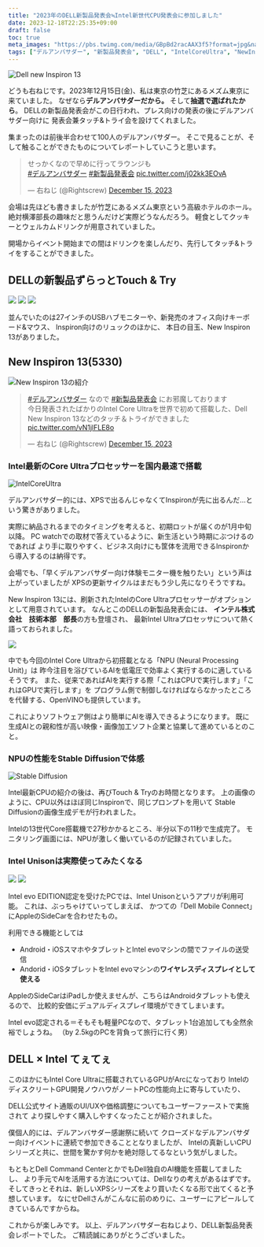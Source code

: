 ```yaml
---
title: "2023年のDELL新製品発表会≒Intel新世代CPU発表会に参加しました"
date: 2023-12-18T22:25:35+09:00
draft: false
toc: true
meta_images: "https://pbs.twimg.com/media/GBpBd2racAAX3f5?format=jpg&name=large" 
tags: ["デルアンバサダー", "新製品発表会", "DELL", "IntelCoreUltra", "NewInspiron13"]
---
```


![Dell new Inspiron 13](https://pbs.twimg.com/media/GBpBd2racAAX3f5?format=jpg&name=large)

どうも右ねじです。2023年12月15日(金)、私は東京の竹芝にあるメズム東京に来ていました。
なぜなら**デルアンバサダーだから。** そして**抽選で選ばれたから**。
DELLの新製品発表会がこの日行われ、プレス向けの発表の後にデルアンバサダー向けに
発表会兼タッチ&トライ会を設けてくれました。

<!--more-->

集まったのは前後半合わせて100人のデルアンバサダー。
そこで見ることが、そして触ることができたものについてレポートしていこうと思います。

<blockquote class="twitter-tweet"><p lang="ja" dir="ltr">せっかくなので早めに行ってラウンジも<br> <a href="https://twitter.com/hashtag/%E3%83%87%E3%83%AB%E3%82%A2%E3%83%B3%E3%83%90%E3%82%B5%E3%83%80%E3%83%BC?src=hash&amp;ref_src=twsrc%5Etfw">#デルアンバサダー</a> <a href="https://twitter.com/hashtag/%E6%96%B0%E8%A3%BD%E5%93%81%E7%99%BA%E8%A1%A8%E4%BC%9A?src=hash&amp;ref_src=twsrc%5Etfw">#新製品発表会</a> <a href="https://t.co/j02kk3EOvA">pic.twitter.com/j02kk3EOvA</a></p>&mdash; 右ねじ (@Rightscrew) <a href="https://twitter.com/Rightscrew/status/1735585413845401850?ref_src=twsrc%5Etfw">December 15, 2023</a></blockquote> <script async src="https://platform.twitter.com/widgets.js" charset="utf-8"></script>

会場は先ほども書きましたが竹芝にあるメズム東京という高級ホテルのホール。
絶対横澤部長の趣味だと思うんだけど実際どうなんだろう。
軽食としてクッキーとウェルカムドリンクが用意されていました。

開場からイベント開始までの間はドリンクを楽しんだり、先行してタッチ&トライをすることができました。

## DELLの新製品ずらっとTouch & Try

![](https://pbs.twimg.com/media/GBpFm3VbUAAMtMr?format=jpg&name=large)
![](https://pbs.twimg.com/media/GBpGtsZbIAA5H1r?format=jpg&name=large)
![](https://pbs.twimg.com/media/GBpGt5taEAElRg5?format=jpg&name=large)

並んでいたのは27インチのUSBハブモニターや、新発売のオフィス向けキーボード&マウス、
Inspiron向けのリュックのほかに、
本日の目玉、New Inspiron 13がありました。

## New Inspiron 13(5330)

![New Inspiron 13の紹介](https://pbs.twimg.com/media/GBpBd2racAAX3f5?format=jpg&name=large)

<blockquote class="twitter-tweet"><p lang="ja" dir="ltr"><a href="https://twitter.com/hashtag/%E3%83%87%E3%83%AB%E3%82%A2%E3%83%B3%E3%83%90%E3%82%B5%E3%83%80%E3%83%BC?src=hash&amp;ref_src=twsrc%5Etfw">#デルアンバサダー</a> なので <a href="https://twitter.com/hashtag/%E6%96%B0%E8%A3%BD%E5%93%81%E7%99%BA%E8%A1%A8%E4%BC%9A?src=hash&amp;ref_src=twsrc%5Etfw">#新製品発表会</a> にお邪魔しております<br>今日発表されたばかりのIntel Core Ultraを世界で初めて搭載した、Dell New Inspiron 13などのタッチ＆トライができました <a href="https://t.co/vN1jlFLE8o">pic.twitter.com/vN1jlFLE8o</a></p>&mdash; 右ねじ (@Rightscrew) <a href="https://twitter.com/Rightscrew/status/1735585214687228323?ref_src=twsrc%5Etfw">December 15, 2023</a></blockquote> <script async src="https://platform.twitter.com/widgets.js" charset="utf-8"></script>

### Intel最新のCore Ultraプロセッサーを国内最速で搭載

![IntelCoreUltra](https://pbs.twimg.com/media/GBYJi2JaMAApfg0?format=jpg&name=large)

デルアンバサダー的には、XPSで出るんじゃなくてInspironが先に出るんだ…という驚きがありました。

実際に納品されるまでのタイミングを考えると、初期ロットが届くのが1月中旬以降。
PC watchでの取材で答えているように、新生活という時期にぶつけるのであれば
より手に取りやすく、ビジネス向けにも筐体を流用できるInspironから導入するのは納得です。

会場でも、「早くデルアンバサダー向け体験モニター機を触りたい」という声は上がっていましたが
XPSの更新サイクルはまだもう少し先になりそうですね。

New Inspiron 13には、刷新されたIntelのCore Ultraプロセッサーがオプションとして用意されています。
なんとこのDELLの新製品発表会には、
**インテル株式会社　技術本部　部長**の方も登壇され、
最新Intel Ultraプロセッサについて熱く語っておられました。

![](https://pbs.twimg.com/media/GBpStpzbsAESw5A?format=jpg&name=large)

中でも今回のIntel Core Ultraから初搭載となる「NPU (Neural Processing Unit)」は
昨今注目を浴びているAIを低電圧で効率よく実行するのに適しているそうです。
また、従来であればAIを実行する際「これはCPUで実行します」「これはGPUで実行します」を
プログラム側で制御しなければならなかったところを代替する、OpenVINOも提供しています。

これによりソフトウェア側はより簡単にAIを導入できるようになります。
既に生成AIとの親和性が高い映像・画像加工ソフト企業と協業して進めているとのこと。

### NPUの性能をStable Diffusionで体感
![Stable Diffusion](https://pbs.twimg.com/media/GBYJlGOawAAIsdc?format=jpg&name=large)

Intel最新CPUの紹介の後は、再びTouch & Tryのお時間となります。
上の画像のように、CPU以外はほぼ同じInspironで、同じプロンプトを用いて
Stable Diffusionの画像生成デモが行われました。

Intelの13世代Core搭載機で27秒かかるところ、半分以下の11秒で生成完了。
モニタリング画面には、NPUが激しく働いているのが記録されていました。


### Intel Unisonは実際使ってみたくなる

![](https://pbs.twimg.com/media/GBYJj5gaoAAcm5H?format=jpg&name=large)
![](https://pbs.twimg.com/media/GBYJkIGakAA2S4h?format=jpg&name=large)

Intel evo EDITION認定を受けたPCでは、Intel Unisonというアプリが利用可能。
これは、ぶっちゃけていってしまえば、
かつての「Dell Mobile Connect」にAppleのSideCarを合わせたもの。

利用できる機能としては
- Android・iOSスマホやタブレットとIntel evoマシンの間でファイルの送受信
- Andorid・iOSタブレットをIntel evoマシンの**ワイヤレスディスプレイとして使える**

AppleのSideCarはiPadしか使えませんが、こちらはAndroidタブレットも使えるので、
比較的安価にデュアルディスプレイ環境ができてしまいます。

Intel evo認定される＝そもそも軽量PCなので、タブレット1台追加しても全然余裕でしょうね。
（by 2.5kgのPCを背負って旅行に行く男）

## DELL × Intel てぇてぇ

このほかにもIntel Core Ultraに搭載されているGPUがArcになっており
IntelのディスクリートGPU開発ノウハウがノートPCの性能向上に寄与していたり、

DELL公式サイト通販のUI/UXや価格調整についてもユーザーファーストで実施されて
より探しやすく購入しやすくなったことが紹介されました。

僕個人的には、デルアンバサダー感謝祭に続いて
クローズドなデルアンバサダー向けイベントに連続で参加できることとなりましたが、
Intelの真新しいCPUシリーズと共に、世間を驚かす何かを絶対隠してるなという気がしました。

もともとDell Command CenterとかでもDell独自のAI機能を搭載してましたし、
より手元でAIを活用する方法については、Dellなりの考えがあるはずです。
そしてきっとそれは、新しいXPSシリーズをより買いたくなる形で出てくると予想しています。
なにせDellさんがこんなに前のめりに、ユーザーにアピールしてきているんですからね。

これからが楽しみです。
以上、デルアンバサダー右ねじより、DELL新製品発表会レポートでした。
ご精読誠にありがとうございました。